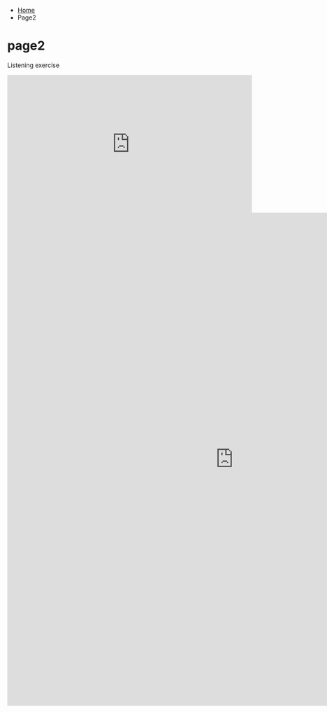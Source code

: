 <ul class="breadcrumb">
  <li><a href="index.html">Home</a></li>
  <li>Page2</li>
</ul>
 <h1>page2 </h1>
 
 
<p>Listening exercise </p>


<iframe width="560" height="315" src="https://www.youtube.com/embed/pg9k-lAM7M8" frameborder="0" allowfullscreen></iframe>
<iframe src="https://h5p.org/h5p/embed/136150" width="1034" height="1128" frameborder="0" allowfullscreen="allowfullscreen"></iframe><script src="https://h5p.org/sites/all/modules/h5p/library/js/h5p-resizer.js" charset="UTF-8"></script>
